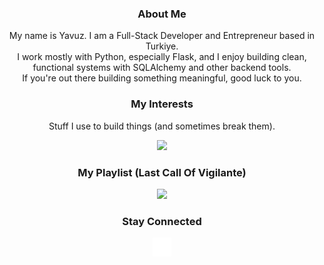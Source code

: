<h3 align="center">About Me</h3>
<p align="center">
  My name is Yavuz. I am a Full-Stack Developer and Entrepreneur based in Turkiye.<br />
  I work mostly with Python, especially Flask, and I enjoy building clean, functional systems with SQLAlchemy and other backend tools.<br />
  If you're out there building something meaningful, good luck to you.
</p>
<h3 align="center">My Interests</h3>
<p align="center">Stuff I use to build things (and sometimes break them).</p>
<div align="center">
  <p align="center">
    <img src="https://skillicons.dev/icons?i=python,flask,git,linux,mysql,php,html,css,cs" />
  </p>
</div>

<h3 align="center">My Playlist (Last Call Of Vigilante)</h3>
<p align="center">
  <a href="https://open.spotify.com/playlist/7bGhkUkajyZTneyOBcKXmU?si=5155f384f4e94068" target="_blank">
    <img src="https://img.shields.io/badge/Spotify-Open%20Playlist-1DB954?style=flat&logo=spotify&logoColor=white" />
  </a>
</p>

<h3 align="center">Stay Connected</h3>
<div align="center">
  <a href="https://twitter.com/mrsxturn" target="blank">
    <img src="https://raw.githubusercontent.com/mrsxturn/mrsxturn/148cd0bff6456a7077d85a0f457ff42262146854/X.svg" width="30" alt="Twitter" />
  </a>
</div>
